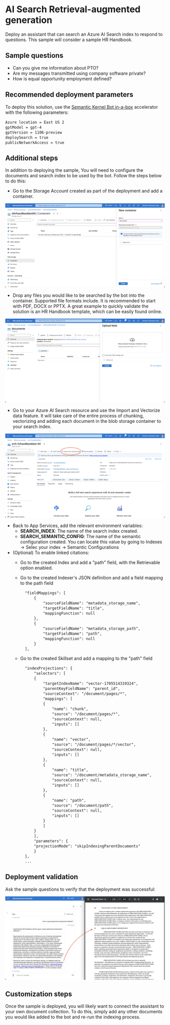 # AI Search Retrieval-augmented generation

Deploy an assistant that can search an Azure AI Search index to respond to questions.
This sample will consider a sample HR Handbook.

## Sample questions

- Can you give me information about PTO?
- Are my messages transmitted using company software private?
- How is equal opportunity employment defined?

## Recommended deployment parameters

To deploy this solution, use the [Semantic Kernel Bot in-a-box](../README.md) accelerator with the following parameters:

    Azure location = East US 2
    gptModel = gpt-4
    gptVersion = 1106-preview
    deploySearch = true
    publicNetworkAccess = true

## Additional steps

In addition to deploying the sample, You will need to configure the documents and search index to be used by the bot. Follow the steps below to do this:

- Go to the Storage Account created as part of the deployment and add a container.

![Create a blob container](../readme_assets/2-stg-container.png)

- Drop any files you would like to be searched by the bot into the container. Supported file formats include. It is recommended to start with PDF, DOCX or PPTX. A great example to quickly validate the solution is an HR Handbook template, which can be easily found online.

![Add a sample document to blob storage](../readme_assets/2-add-doc.png)

- Go to your Azure AI Search resource and use the Import and Vectorize data feature. It will take care of the entire process of chunking, vectorizing and adding each document in the blob storage container to your search index.

![Import and Vectorize documents](../readme_assets/2-import-vectorize.png)

- Back to App Services, add the relevant environment variables:
    - **SEARCH_INDEX**: The name of the search index created.
    - **SEARCH_SEMANTIC_CONFIG**: The name of the semantic configuration created. You can locate this value by going to Indexes -> Selec your index -> Semantic Configurations
- (Optional) To enable linked citations:
    - Go to the created Index and add a "path" field, with the Retrievable option enabled.
    - Go to the created Indexer's JSON definition and add a field mapping to the path field

            "fieldMappings": [
                {
                    "sourceFieldName": "metadata_storage_name",
                    "targetFieldName": "title",
                    "mappingFunction": null
                },
                {
                    "sourceFieldName": "metadata_storage_path",
                    "targetFieldName": "path",
                    "mappingFunction": null
                }
            ],

    - Go to the created Skillset and add a mapping to the "path" field


            "indexProjections": {
                "selectors": [
                {
                    "targetIndexName": "vector-1705514319324",
                    "parentKeyFieldName": "parent_id",
                    "sourceContext": "/document/pages/*",
                    "mappings": [
                    {
                        "name": "chunk",
                        "source": "/document/pages/*",
                        "sourceContext": null,
                        "inputs": []
                    },
                    {
                        "name": "vector",
                        "source": "/document/pages/*/vector",
                        "sourceContext": null,
                        "inputs": []
                    },
                    {
                        "name": "title",
                        "source": "/document/metadata_storage_name",
                        "sourceContext": null,
                        "inputs": []
                    },
                    {
                        "name": "path",
                        "source": "/document/path",
                        "sourceContext": null,
                        "inputs": []
                    }
                    ]
                }
                ],
                "parameters": {
                "projectionMode": "skipIndexingParentDocuments"
                }
            },
            ...

## Deployment validation

Ask the sample questions to verify that the deployment was successful:

![AI Search scenario](../readme_assets/2-test.png)

## Customization steps

Once the sample is deployed, you will likely want to connect the assistant to your own document collection. To do this, simply add any other documents you would like added to the bot and re-run the indexing process.